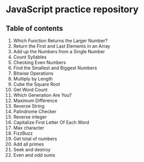 # JavaScript practice repository

## Table of contents
1. Which Function Returns the Larger Number?
2. Return the First and Last Elements in an Array
3. Add up the Numbers from a Single Number
4. Count Syllables
5. Checking Even Numbers
6. Find the Smallest and Biggest Numbers
7. Bitwise Operations
8. Multiply by Length
9. Cube the Square Root
10. Get Word Count
11. Which Generation Are You?
12. Maximum Difference
13. Reverse String
14. Palindrome Checker
15. Reverse integer
16. Capitalize First Letter Of Each Word
17. Max character
18. FizzBuzz
19. Get total of numbers
20. Add all primes
21. Seek and destroy
22. Even and odd sums